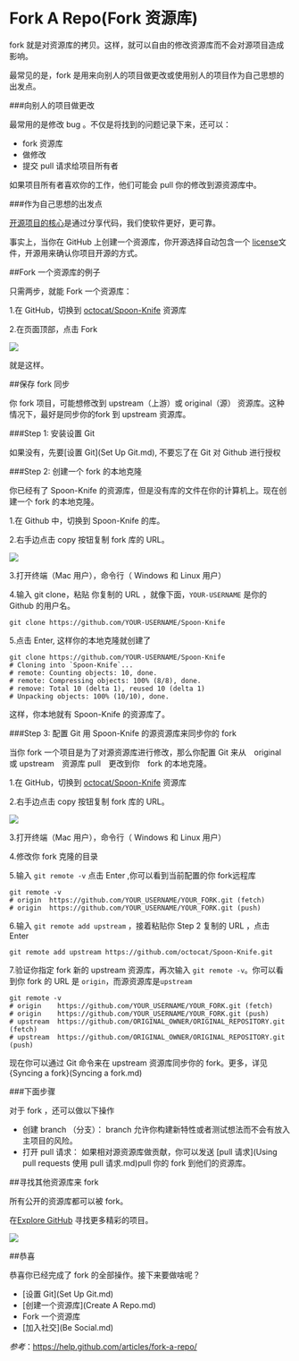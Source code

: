 Fork A Repo(Fork 资源库) 
=====

fork  就是对资源库的拷贝。这样，就可以自由的修改资源库而不会对源项目造成影响。

最常见的是，fork 是用来向别人的项目做更改或使用别人的项目作为自己思想的出发点。

###向别人的项目做更改

最常用的是修改 bug 。不仅是将找到的问题记录下来，还可以：

* fork 资源库
* 做修改
* 提交 pull 请求给项目所有者

如果项目所有者喜欢你的工作，他们可能会 pull 你的修改到源资源库中。

###作为自己思想的出发点

[开源项目的核心](http://opensource.org/about)是通过分享代码，我们使软件更好，更可靠。

事实上，当你在 GitHub 上创建一个资源库，你开源选择自动包含一个 [license](http://choosealicense.com/)文件，开源用来确认你项目开源的方式。

##Fork 一个资源库的例子

只需两步，就能 Fork 一个资源库：

1.在 GitHub，切换到 [octocat/Spoon-Knife](https://github.com/octocat/Spoon-Knife) 资源库

2.在页面顶部，点击 Fork 

![](https://help.github.com/assets/images/help/repository/fork_button.jpg)

就是这样。

##保存 fork 同步

你 fork 项目，可能想修改到 upstream（上游）或 original（源） 资源库。这种情况下，最好是同步你的fork 到 upstream 资源库。

###Step 1: 安装设置 Git

如果没有，先要[设置 Git](Set Up Git.md), 不要忘了在 Git 对 Github 进行授权

###Step 2: 创建一个 fork 的本地克隆

你已经有了  Spoon-Knife 的资源库，但是没有库的文件在你的计算机上。现在创建一个  fork 的本地克隆。

1.在 Github 中，切换到 Spoon-Knife 的库。

2.右手边点击 copy 按钮复制 fork 库的 URL。

![](https://help.github.com/assets/images/help/repository/clone-repo-clone-url-button.png)

3.打开终端（Mac 用户），命令行（ Windows 和 Linux 用户）

4.输入 git clone，粘贴 你复制的 URL ，就像下面，`YOUR-USERNAME` 是你的Github 的用户名。

	git clone https://github.com/YOUR-USERNAME/Spoon-Knife

5.点击 Enter, 这样你的本地克隆就创建了

	git clone https://github.com/YOUR-USERNAME/Spoon-Knife
	# Cloning into `Spoon-Knife`...
	# remote: Counting objects: 10, done.
	# remote: Compressing objects: 100% (8/8), done.
	# remove: Total 10 (delta 1), reused 10 (delta 1)
	# Unpacking objects: 100% (10/10), done.

这样，你本地就有  Spoon-Knife 的资源库了。

###Step 3: 配置 Git 用 Spoon-Knife 的源资源库来同步你的 fork

当你 fork 一个项目是为了对源资源库进行修改，那么你配置 Git 来从　original　或 upstream　资源库 pull　更改到你　fork 的本地克隆。

1.在 GitHub，切换到 [octocat/Spoon-Knife](https://github.com/octocat/Spoon-Knife) 资源库

2.右手边点击 copy 按钮复制 fork 库的 URL。

![](https://help.github.com/assets/images/help/repository/clone-repo-clone-url-button.png)

3.打开终端（Mac 用户），命令行（ Windows 和 Linux 用户）

4.修改你 fork 克隆的目录
	
5.输入 `git remote -v` 点击 Enter ,你可以看到当前配置的你 fork远程库

	git remote -v
	# origin  https://github.com/YOUR_USERNAME/YOUR_FORK.git (fetch)
	# origin  https://github.com/YOUR_USERNAME/YOUR_FORK.git (push)

6.输入 `git remote add upstream` ，接着粘贴你 Step 2 复制的 URL ，点击 Enter

	git remote add upstream https://github.com/octocat/Spoon-Knife.git

7.验证你指定 fork 新的 upstream 资源库，再次输入 `git remote -v`。你可以看到你 fork 的 URL 是 `origin`，而源资源库是`upstream`

	git remote -v
	# origin    https://github.com/YOUR_USERNAME/YOUR_FORK.git (fetch)
	# origin    https://github.com/YOUR_USERNAME/YOUR_FORK.git (push)
	# upstream  https://github.com/ORIGINAL_OWNER/ORIGINAL_REPOSITORY.git (fetch)
	# upstream  https://github.com/ORIGINAL_OWNER/ORIGINAL_REPOSITORY.git (push)

现在你可以通过 Git 命令来在 upstream  资源库同步你的 fork。更多，详见{Syncing a fork}(Syncing a fork.md)

###下面步骤

对于 fork ，还可以做以下操作

* 创建 branch （分支）： branch 允许你构建新特性或者测试想法而不会有放入主项目的风险。
* 打开 pull 请求： 如果相对源资源库做贡献，你可以发送 [pull 请求](Using pull requests 使用 pull 请求.md)pull 你的 fork 到他们的资源库。

##寻找其他资源库来 fork 

所有公开的资源库都可以被 fork。

在[Explore GitHub](https://github.com/explore) 寻找更多精彩的项目。

![](https://help.github.com/assets/images/help/repository/fork-repo-explore.png)

##恭喜

恭喜你已经完成了 fork 的全部操作。接下来要做啥呢？

* [设置 Git](Set Up Git.md)
* [创建一个资源库](Create A Repo.md)
* Fork 一个资源库
* [加入社交](Be Social.md)


*参考*：<https://help.github.com/articles/fork-a-repo/>